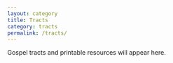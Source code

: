 ```yaml
---
layout: category
title: Tracts
category: tracts
permalink: /tracts/
---
```


Gospel tracts and printable resources will appear here.
